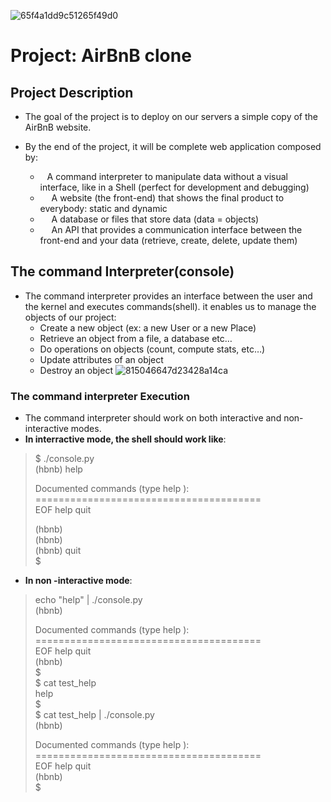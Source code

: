 ![65f4a1dd9c51265f49d0](https://user-images.githubusercontent.com/111014832/219918846-e692e609-d9dd-4342-8c6f-ac54183fd48a.png)

# Project: AirBnB clone
## Project Description
- The goal of the project is to deploy on our servers a simple copy of the AirBnB website. 
- By the end of the project, it will be complete web application composed by:

	 - &ensp; A command interpreter to manipulate data without a visual interface, like in a Shell (perfect for development and debugging)
	 - &emsp; A website (the front-end) that shows the final product to everybody: static and dynamic
	 - &emsp; A database or files that store data (data = objects)
	 - &emsp; An API that provides a communication interface between the front-end and your data (retrieve, create, delete, update them)
## The command Interpreter(console)
- The command interpreter provides an interface between the user and the kernel and executes commands(shell). it enables us to manage the objects of our project:
	- Create a new object (ex: a new User or a new Place)
	- Retrieve an object from a file, a database etc…
	- Do operations on objects (count, compute stats, etc…)
	- Update attributes of an object
	- Destroy an object
![815046647d23428a14ca](https://user-images.githubusercontent.com/111014832/219919407-250b44e6-1a50-4b26-ab9d-f1567d6acccd.png)
### The command interpreter Execution
- The command interpreter should work on both interactive and non-interactive modes.
- **In interractive mode, the shell should work like**:  
	
> 	$ ./console.py  
>	(hbnb) help  
>	  
> 	Documented commands (type help <topic>):  
> 	\=======================================  
>	EOF  help  quit  
>	  
> 	(hbnb)  
> 	(hbnb)  
> 	(hbnb) quit  
> 	$

- **In non -interactive mode**:
>	echo "help" | ./console.py  
>	(hbnb)  
>	  
>	Documented commands (type help <topic>):  
>	\=======================================  
>	EOF  help  quit  
>	(hbnb)  
>	$  
>	$ cat test_help  
>	help  
>	$  
>	$ cat test_help | ./console.py  
>	(hbnb)  
>	  
>	Documented commands (type help <topic>):  
>	\=======================================  
>	EOF  help  quit  
>	(hbnb)   
>	$  
